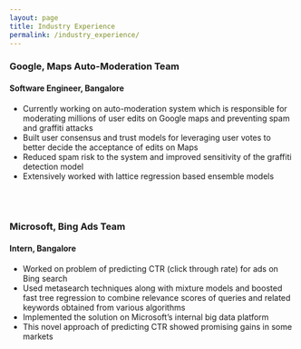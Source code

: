 ```yaml
---
layout: page
title: Industry Experience
permalink: /industry_experience/
---
```


### Google, Maps Auto-Moderation Team
#### Software Engineer, Bangalore
* Currently working on auto-moderation system which is responsible for moderating millions of user edits on Google maps and preventing spam and graffiti attacks
* Built user consensus and trust models for leveraging user votes to better decide the acceptance of edits on Maps
* Reduced spam risk to the system and improved sensitivity of the graffiti detection model
* Extensively worked with lattice regression based ensemble models

<br><br>

### Microsoft, Bing Ads Team
#### Intern, Bangalore
* Worked on problem of predicting CTR (click through rate) for ads on Bing search
* Used metasearch techniques along with mixture models and boosted fast tree regression to combine relevance scores of queries and related keywords obtained from various algorithms
* Implemented the solution on Microsoft’s internal big data platform
* This novel approach of predicting CTR showed promising gains in some markets
